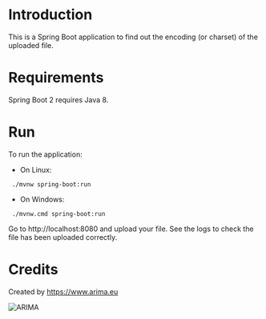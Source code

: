 # Introduction

This is a Spring Boot application to find out the encoding (or charset) of the uploaded file. 

# Requirements

Spring Boot 2 requires Java 8. 

# Run

To run the application:

 - On Linux:
```
 ./mvnw spring-boot:run
```

 - On Windows:
```
 ./mvnw.cmd spring-boot:run
```

Go to http://localhost:8080 and upload your file. See the logs to check the file has been uploaded correctly.

# Credits
Created by https://www.arima.eu

![ARIMA](https://arima.eu/arima-claim.png)